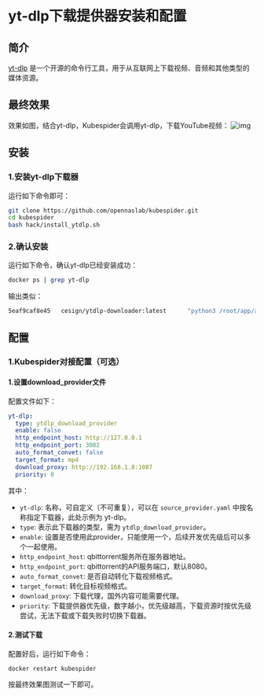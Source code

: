 # yt-dlp下载提供器安装和配置
## 简介
[yt-dlp](hhttps://github.com/yt-dlp/yt-dlp) 是一个开源的命令行工具，用于从互联网上下载视频、音频和其他类型的媒体资源。  

## 最终效果
效果如图，结合yt-dlp，Kubespider会调用yt-dlp，下载YouTube视频：
![img](../../images/ytdlp_final_show.gif)

## 安装
### 1.安装yt-dlp下载器
运行如下命令即可：
```sh
git clone https://github.com/opennaslab/kubespider.git
cd kubespider
bash hack/install_ytdlp.sh
```

### 2.确认安装

运行如下命令，确认yt-dlp已经安装成功：
```sh
docker ps | grep yt-dlp
```
输出类似：
```sh
5eaf9caf8e45   cesign/ytdlp-downloader:latest      "python3 /root/app/a…"   4 hours ago    Up 3 hours
```

## 配置
### 1.Kubespider对接配置（可选）
#### 1.设置download_provider文件
配置文件如下：
```yaml
yt-dlp:
  type: ytdlp_download_provider
  enable: false
  http_endpoint_host: http://127.0.0.1
  http_endpoint_port: 3082
  auto_format_convet: false
  target_format: mp4
  download_proxy: http://192.168.1.8:1087
  priority: 0
```
其中：  
* `yt-dlp`: 名称，可自定义（不可重复），可以在 `source_provider.yaml` 中按名称指定下载器，此处示例为 yt-dlp。
* `type`: 表示此下载器的类型，需为 `ytdlp_download_provider`。
* `enable`: 设置是否使用此provider，只能使用一个，后续开发优先级后可以多个一起使用。
* `http_endpoint_host`: qbittorrent服务所在服务器地址。
* `http_endpoint_port`: qbittorrent的API服务端口，默认8080。
* `auto_format_convet`: 是否自动转化下载视频格式。
* `target_format`: 转化目标视频格式。
* `download_proxy`: 下载代理，国外内容可能需要代理。
* `priority`: 下载提供器优先级，数字越小，优先级越高，下载资源时按优先级尝试，无法下载或下载失败时切换下载器。

#### 2.测试下载
配置好后，运行如下命令：
```
docker restart kubespider
```
按最终效果图测试一下即可。
